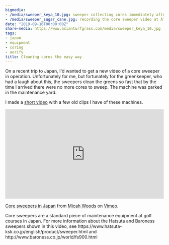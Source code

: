 ```yaml
---
bigmedia:
- /media/sweeper_keya_10.jpg: sweeper collecting cores immediately after coring
- /media/sweeper_sugar_cane.jpg: recording the core sweeper video at ATC南店
date: "2019-09-16T00:00:00Z"
share-media: https://www.asianturfgrass.com/media/sweeper_keya_10.jpg
tags:
- japan
- equipment
- coring
- aerify
title: Cleaning cores the easy way
---
```


On a recent trip to Japan, I'd wanted to get a new video of a core sweeper in operation. Unfortunately for me, but fortunately for the greenkeeper, who had a laugh about this, the sweepers clean the greens so fast that by the time I arrived there were no more cores to sweep. The machine was parked in the maintenance yard.

I made a [short video](https://vimeo.com/micahwoods/sweepers) with a few old clips I have of these machines.

<div style="padding:56.25% 0 0 0;position:relative;"><iframe src="https://player.vimeo.com/video/360224608" style="position:absolute;top:0;left:0;width:100%;height:100%;" frameborder="0" allow="autoplay; fullscreen" allowfullscreen></iframe></div><script src="https://player.vimeo.com/api/player.js"></script>
<p><a href="https://vimeo.com/360224608">Core sweepers in Japan</a> from <a href="https://vimeo.com/micahwoods">Micah Woods</a> on <a href="https://vimeo.com">Vimeo</a>.</p>
<p>
Core sweepers are a standard piece of maintenance equipment at golf courses in Japan. For more information about the Hatsuta and Baroness sweepers shown in this video, see https://www.hatsuta-ksk.co.jp/english/product/sweeper.html and http://www.baroness.co.jp/world/fs900.html</p>


